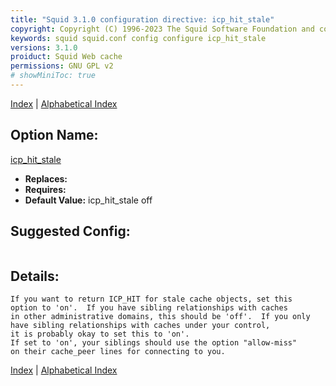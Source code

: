 ```yaml
---
title: "Squid 3.1.0 configuration directive: icp_hit_stale"
copyright: Copyright (C) 1996-2023 The Squid Software Foundation and contributors
keywords: squid squid.conf config configure icp_hit_stale
versions: 3.1.0
proiduct: Squid Web cache
permissions: GNU GPL v2
# showMiniToc: true
---
```

[Index](index#toc_icp_hit_stale) | [Alphabetical Index](index_all#toc_icp_hit_stale)

## Option Name:
[icp_hit_stale](#icp_hit_stale)
 * **Replaces:** 
 * **Requires:** 
 * **Default Value:** icp_hit_stale off


## Suggested Config:
```plaintext

```

## Details:

	If you want to return ICP_HIT for stale cache objects, set this
	option to 'on'.  If you have sibling relationships with caches
	in other administrative domains, this should be 'off'.  If you only
	have sibling relationships with caches under your control,
	it is probably okay to set this to 'on'.
	If set to 'on', your siblings should use the option "allow-miss"
	on their cache_peer lines for connecting to you.



[Index](index#toc_icp_hit_stale) | [Alphabetical Index](index_all#toc_icp_hit_stale)

